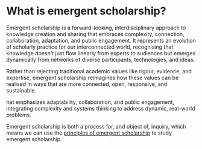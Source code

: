 # What is emergent scholarship?

Emergent scholarship is a forward-looking, interdisciplinary approach to knowledge creation and sharing that embraces complexity, connection, collaboration, adaptation, and public engagement. It represents an evolution of scholarly practice for our interconnected world, recognising that knowledge doesn't just flow linearly from experts to audiences but emerges dynamically from networks of diverse participants, technologies, and ideas.

Rather than rejecting traditional academic values like rigour, evidence, and expertise, emergent scholarship reimagines how these values can be realised in ways that are more connected, open, responsive, and sustainable.

hat emphasizes adaptability, collaboration, and public engagement, integrating complexity and systems thinking to address dynamic, real-world problems.

Emergent scholarship is both a process for, and object of, inquiry, which means we can use the [principles of emergent scholarship](principles.md) to study emergent scholarship.

